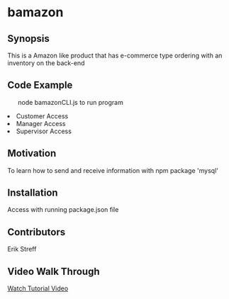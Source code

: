 # bamazon

## Synopsis

This is a Amazon like product that has e-commerce type ordering with an inventory on the back-end

## Code Example

<ul>node bamazonCLI.js to run program</ul>
    <li>Customer Access</li>
    <li>Manager Access</li>
    <li>Supervisor Access</li>

## Motivation

To learn how to send and receive information with npm package 'mysql'

## Installation

Access with running package.json file


## Contributors

Erik Streff

## Video Walk Through

<a href="https://drive.google.com/open?id=0Bz4Ih1ADce9EeW9pQ2FZTUZBbVk">Watch Tutorial Video</a>

